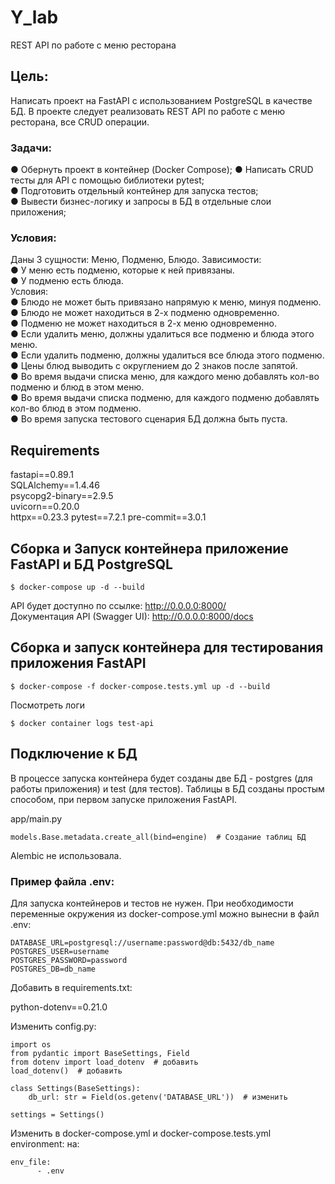 # Y_lab
REST API по работе с меню ресторана

## Цель:
Написать проект на FastAPI с использованием PostgreSQL в качестве БД.
В проекте следует реализовать REST API по работе с меню ресторана, все CRUD операции.   

### Задачи: 

● Обернуть проект в контейнер (Docker Compose); 
● Написать CRUD тесты для API с помощью библиотеки pytest;  
● Подготовить отдельный контейнер для запуска тестов;   
● Вывести бизнес-логику и запросы в БД в отдельные слои приложения; 







### Условия:
Даны 3 сущности: Меню, Подменю, Блюдо.
Зависимости:    
● У меню есть подменю, которые к ней привязаны.     
● У подменю есть блюда.     
Условия:        
● Блюдо не может быть привязано напрямую к меню, минуя подменю.     
● Блюдо не может находиться в 2-х подменю одновременно.     
● Подменю не может находиться в 2-х меню одновременно.      
● Если удалить меню, должны удалиться все подменю и блюда этого меню.       
● Если удалить подменю, должны удалиться все блюда этого подменю.       
● Цены блюд выводить с округлением до 2 знаков после запятой.       
● Во время выдачи списка меню, для каждого меню добавлять кол-во подменю и блюд в этом меню.        
● Во время выдачи списка подменю, для каждого подменю добавлять кол-во блюд в этом подменю.     
● Во время запуска тестового сценария БД должна быть пуста.

## Requirements
 
fastapi==0.89.1   
SQLAlchemy==1.4.46     
psycopg2-binary==2.9.5    
uvicorn==0.20.0        
httpx==0.23.3
pytest==7.2.1
pre-commit==3.0.1

## Сборка и Запуск контейнера приложение FastAPI и БД PostgreSQL

    $ docker-compose up -d --build

API будет доступно по ссылке: http://0.0.0.0:8000/  
Документация API (Swagger UI): http://0.0.0.0:8000/docs

## Сборка и запуск контейнера для тестирования приложения FastAPI

    $ docker-compose -f docker-compose.tests.yml up -d --build

Посмотреть логи

    $ docker container logs test-api

## Подключение к БД

В процессе запуска контейнера будет созданы две БД - postgres (для работы приложения)
и test (для тестов).
Таблицы в БД созданы простым способом, при первом запуске приложения FastAPI.

app/main.py

    models.Base.metadata.create_all(bind=engine)  # Создание таблиц БД

Alembic не использовала.

### Пример файла .env:
Для запуска контейнеров и тестов не нужен.
При необходимости переменные окружения из docker-compose.yml можно вынесни в файл .env:

    DATABASE_URL=postgresql://username:password@db:5432/db_name
    POSTGRES_USER=username
    POSTGRES_PASSWORD=password
    POSTGRES_DB=db_name

Добавить в requirements.txt:

python-dotenv==0.21.0

Изменить config.py:

    import os
    from pydantic import BaseSettings, Field
    from dotenv import load_dotenv  # добавить
    load_dotenv()  # добавить

    class Settings(BaseSettings):
        db_url: str = Field(os.getenv('DATABASE_URL'))  # изменить

    settings = Settings()

Изменить в docker-compose.yml и docker-compose.tests.yml environment: на:

    env_file:
          - .env
